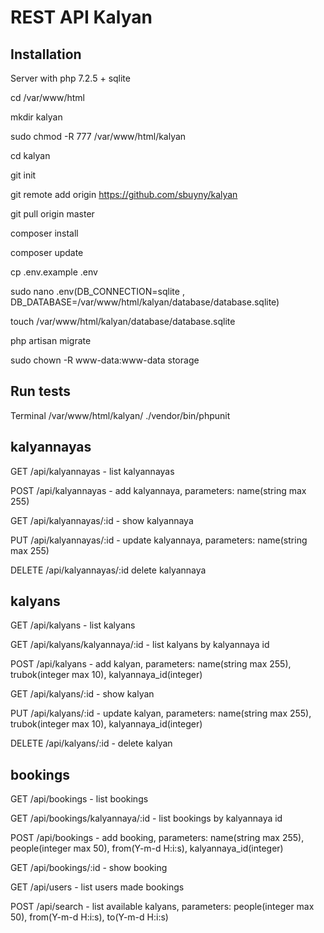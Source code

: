 # REST API Kalyan

## Installation
Server with php 7.2.5 + sqlite

cd /var/www/html

mkdir kalyan

sudo chmod -R 777 /var/www/html/kalyan

cd kalyan

git init

git remote add origin https://github.com/sbuyny/kalyan

git pull origin master

composer install

composer update

cp .env.example .env

sudo nano .env(DB_CONNECTION=sqlite , DB_DATABASE=/var/www/html/kalyan/database/database.sqlite)

touch /var/www/html/kalyan/database/database.sqlite

php artisan migrate

sudo chown -R www-data:www-data storage

## Run tests
Terminal /var/www/html/kalyan/ ./vendor/bin/phpunit


## kalyannayas
GET /api/kalyannayas - list kalyannayas

POST /api/kalyannayas - add kalyannaya, parameters: name(string max 255)

GET /api/kalyannayas/:id - show kalyannaya

PUT /api/kalyannayas/:id - update kalyannaya, parameters: name(string max 255)

DELETE /api/kalyannayas/:id delete kalyannaya


## kalyans
GET /api/kalyans - list kalyans 

GET /api/kalyans/kalyannaya/:id - list kalyans by kalyannaya id

POST /api/kalyans - add kalyan, parameters: name(string max 255), trubok(integer max 10), kalyannaya_id(integer)

GET /api/kalyans/:id - show kalyan

PUT /api/kalyans/:id - update kalyan, parameters: name(string max 255), trubok(integer max 10), kalyannaya_id(integer)

DELETE /api/kalyans/:id - delete kalyan

## bookings
GET /api/bookings - list bookings 

GET /api/bookings/kalyannaya/:id - list bookings by kalyannaya id

POST /api/bookings - add booking, parameters: name(string max 255), people(integer max 50), from(Y-m-d H:i:s), kalyannaya_id(integer)

GET /api/bookings/:id - show booking

GET /api/users - list users made bookings 

POST /api/search - list available kalyans, parameters: people(integer max 50), from(Y-m-d H:i:s), to(Y-m-d H:i:s)
